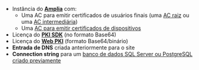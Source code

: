 ﻿* Instância do **[Amplia](../../../amplia/index.md)** com:
  * Uma AC para emitir certificados de usuários finais (uma [AC raiz](../../../amplia/operation/create-root-ca.md) ou uma [AC intermediária](../../../amplia/operation/create-intermediate-ca.md))
  * Uma [AC para emitir certificados de dispositivos](../../../amplia/operation/create-device-ca.md)
* Licença do **[PKI SDK](../../../pki-sdk/index.md)** (no formato Base64)
* Licença do **[Web PKI](../../../web-pki/index.md)** (formato Base64/binário)
* **Entrada de DNS** criada anteriormente para o site
* **Connection string** para um [banco de dados SQL Server ou PostgreSQL criado previamente](../prepare-database.md)
